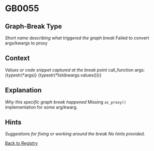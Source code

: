 # GB0055

## Graph-Break Type
*Short name describing what triggered the graph break*
Failed to convert args/kwargs to proxy

## Context
*Values or code snippet captured at the break point*
call_function args: {typestr(*args)} {typestr(*list(kwargs.values()))}

## Explanation
*Why this specific graph break happened*
Missing `as_proxy()` implementation for some arg/kwarg.

## Hints
*Suggestions for fixing or working around the break*
*No hints provided.*



[Back to Registry](../index.md)
